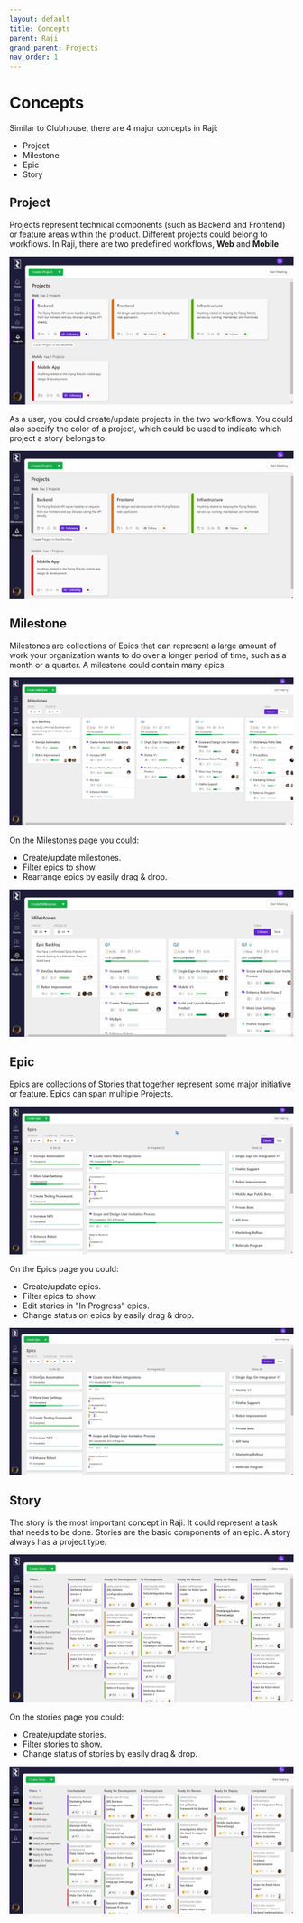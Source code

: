 ```yaml
---
layout: default
title: Concepts
parent: Raji
grand_parent: Projects
nav_order: 1
---
```


# Concepts

Similar to Clubhouse, there are 4 major concepts in Raji:
- Project
- Milestone
- Epic
- Story

## Project
Projects represent technical components (such as Backend and Frontend) or feature areas within the product. Different projects could belong to workflows. In Raji, there are two predefined workflows, **Web** and **Mobile**.

![Project](https://raw.githubusercontent.com/cwang1221/cwang1221.github.io/main/images/project.png)

As a user, you could create/update projects in the two workflows. You could also specify the color of a project, which could be used to indicate which project a story belongs to.

![Change project color](https://raw.githubusercontent.com/cwang1221/cwang1221.github.io/main/images/changeProjectColor.gif)

## Milestone
Milestones are collections of Epics that can represent a large amount of work your organization wants to do over a longer period of time, such as a month or a quarter. A milestone could contain many epics.

![Milestone](https://raw.githubusercontent.com/cwang1221/cwang1221.github.io/main/images/milestone.png)

On the Milestones page you could:
- Create/update milestones.
- Filter epics to show.
- Rearrange epics by easily drag & drop.

![Edit milestone](https://raw.githubusercontent.com/cwang1221/cwang1221.github.io/main/images/milestone.gif)

## Epic
Epics are collections of Stories that together represent some major initiative or feature. Epics can span multiple Projects.

![Epic](https://raw.githubusercontent.com/cwang1221/cwang1221.github.io/main/images/epic.png)

On the Epics page you could:
- Create/update epics.
- Filter epics to show.
- Edit stories in "In Progress" epics.
- Change status on epics by easily drag & drop.

![Edit epic](https://raw.githubusercontent.com/cwang1221/cwang1221.github.io/main/images/epic.gif)

## Story
The story is the most important concept in Raji. It could represent a task that needs to be done. Stories are the basic components of an epic. A story always has a project type.

![Story](https://raw.githubusercontent.com/cwang1221/cwang1221.github.io/main/images/raji-stories.png)

On the stories page you could:
- Create/update stories.
- Filter stories to show.
- Change status of stories by easily drag & drop.

![Edit story](https://raw.githubusercontent.com/cwang1221/cwang1221.github.io/main/images/story.gif)

